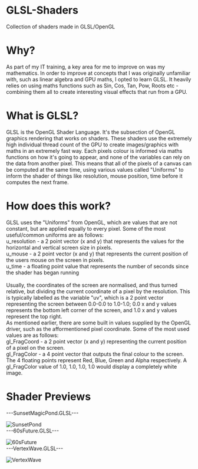 # GLSL-Shaders
Collection of shaders made in GLSL/OpenGL
# Why?
As part of my IT training, a key area for me to improve on was my mathematics. In order to improve at concepts that I was originally unfamiliar with, such as linear algebra and GPU maths, I opted to learn GLSL. It heavily relies on using maths functions such as Sin, Cos, Tan, Pow, Roots etc - combining them all to create interesting visual effects that run from a GPU.
# What is GLSL?
GLSL is the OpenGL Shader Language. It's the subsection of OpenGL graphics rendering that works on shaders. These shaders use the extremely high individual thread count of the GPU to create images/graphics with maths in an extremely fast way. Each pixels colour is informed via maths functions on how it's going to appear, and none of the variables can rely on the data from another pixel. This means that all of the pixels of a canvas can be computed at the same time, using various values called "Uniforms" to inform the shader of things like resolution, mouse position, time before it computes the next frame. 
# How does this work?
GLSL uses the "Uniforms" from OpenGL, which are values that are not constant, but are applied equally to every pixel. Some of the most useful/common uniforms are as follows:<br/>
u_resolution - a 2 point vector (x and y) that represents the values for the horizontal and vertical screen size in pixels.<br/>
u_mouse - a 2 point vector (x and y) that represents the current position of the users mouse on the screen in pixels.<br/>
u_time - a floating point value that represents the number of seconds since the shader has began running<br/><br/>
Usually, the coordinates of the screen are normalised, and thus turned relative, but dividing the current coordinate of a pixel by the resolution. This is typically labelled as the variable "uv", which is a 2 point vector representing the screen between 0.0-0.0 to 1.0-1.0; 0.0 x and y values represents the bottom left corner of the screen, and 1.0 x and y values represent the top right.<br/>
As mentioned earlier, there are some built in values supplied by the OpenGL driver, such as the afformentioned pixel coordinate. Some of the most used values are as follows:<br/>
gl_FragCoord - a 2 point vector (x and y) representing the current position of a pixel on the screen.<br/>
gl_FragColor - a 4 point vector that outputs the final colour to the screen. The 4 floating points represent Red, Blue, Green and Alpha respectively. A gl_FragColor value of 1.0, 1.0, 1.0, 1.0 would display a completely white image.<br/>
# Shader Previews
---SunsetMagicPond.GLSL---<br/>

![SunsetPond](https://github.com/user-attachments/assets/72ebe63a-eeae-4239-ab90-d8b12ede315a)
<br/>
---60sFuture.GLSL---<br/>

![60sFuture](https://github.com/user-attachments/assets/628e4da4-f2c7-432e-b1ac-d6b1a0d8cb75)
<br/>
---VertexWave.GLSL---<br/>

![VertexWave](https://github.com/user-attachments/assets/9434ad35-2001-49c1-9c04-4e152fb3ba53)
<br/>
